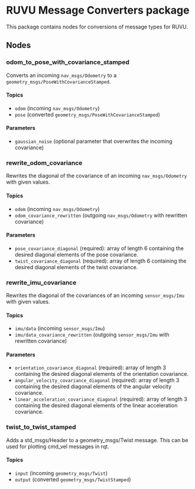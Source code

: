 # RUVU Message Converters package
This package contains nodes for conversions of message types for RUVU.

## Nodes

### odom_to_pose_with_covariance_stamped

Converts an incoming `nav_msgs/Odometry` to a `geometry_msgs/PoseWithCovarianceStamped`.

#### Topics

- `odom` (incoming `nav_msgs/Odometry`)
- `pose` (converted `geometry_msgs/PoseWithCovarianceStamped`)

#### Parameters

- `gaussian_noise` (optional parameter that overwrites the incoming covariance)

### rewrite_odom_covariance

Rewrites the diagonal of the covariance of an incoming `nav_msgs/Odometry` with given values.

#### Topics

- `odom` (incoming `nav_msgs/Odometry`)
- `odom_covariance_rewritten` (outgoing `nav_msgs/Odometry` with rewritten covariance)

#### Parameters

- `pose_covariance_diagonal` (required): array of length 6 containing the desired diagonal elements of the pose covariance.
- `twist_covariance_diagonal` (required): array of length 6 containing the desired diagonal elements of the twist covariance.

### rewrite_imu_covariance

Rewrites the diagonal of the covariances of an incoming `sensor_msgs/Imu` with given values.

#### Topics

- `imu/data` (incoming `sensor_msgs/Imu`)
- `imu/data_covariance_rewritten` (outgoing `sensor_msgs/Imu` with rewritten covariance)

#### Parameters

- `orientation_covariance_diagonal` (required): array of length 3 containing the desired diagonal elements of the orientation covariance.
- `angular_velocity_covariance_diagonal` (required): array of length 3 containing the desired diagonal elements of the angular velocity covariance.
- `linear_acceleration_covariance_diagonal` (required): array of length 3 containing the desired diagonal elements of the linear acceleration covariance.

### twist_to_twist_stamped

Adds a std_msgs/Header to a geometry_msgs/Twist message. This can be used for plotting cmd_vel messages in rqt.

#### Topics

- `input` (incoming `geometry_msgs/Twist`)
- `output` (converted `geometry_msgs/TwistStamped`)

